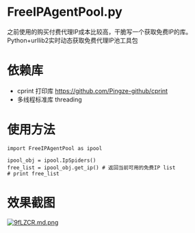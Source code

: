 
# FreeIPAgentPool.py

之前使用的购买付费代理IP成本比较高，干脆写一个获取免费IP的库。
Python+urllib2实时动态获取免费代理IP池工具包

# 依赖库

- cprint 打印库 https://github.com/Pingze-github/cprint
- 多线程标准库 threading

# 使用方法

```
import FreeIPAgentPool as ipool  

ipool_obj = ipool.IpSpiders()
free_list = ipool_obj.get_ip() # 返回当前可用的免费IP list
# print free_list

```

# 效果截图

[![9fLZCR.md.png](https://s1.ax1x.com/2018/03/13/9fLZCR.md.png)](https://imgchr.com/i/9fLZCR)
